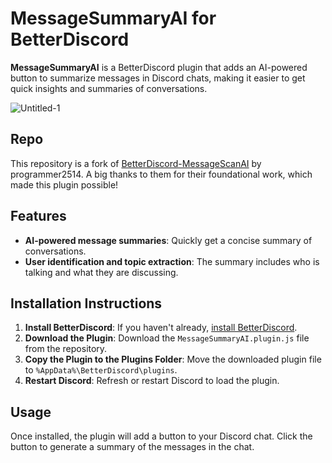 # MessageSummaryAI for BetterDiscord

**MessageSummaryAI** is a BetterDiscord plugin that adds an AI-powered button to summarize messages in Discord chats, making it easier to get quick insights and summaries of conversations.

![Untitled-1](https://github.com/user-attachments/assets/a5565d76-a572-4e08-8e3b-2df47b3362e5)

## Repo

This repository is a fork of [BetterDiscord-MessageScanAI](https://github.com/programmer2514/BetterDiscord-MessageScanAI) by programmer2514. A big thanks to them for their foundational work, which made this plugin possible!

## Features

- **AI-powered message summaries**: Quickly get a concise summary of conversations.
- **User identification and topic extraction**: The summary includes who is talking and what they are discussing.

## Installation Instructions

1. **Install BetterDiscord**: If you haven't already, [install BetterDiscord](https://betterdiscord.app/).
2. **Download the Plugin**: Download the `MessageSummaryAI.plugin.js` file from the repository.
3. **Copy the Plugin to the Plugins Folder**: Move the downloaded plugin file to `%AppData%\BetterDiscord\plugins`.
4. **Restart Discord**: Refresh or restart Discord to load the plugin.

## Usage

Once installed, the plugin will add a button to your Discord chat. Click the button to generate a summary of the messages in the chat.
